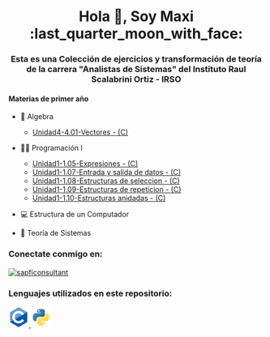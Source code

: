 <h1 align="center">Hola 👋, Soy Maxi :last_quarter_moon_with_face:</h1>
<h3 align="center">Esta es una Colección de ejercicios y transformación de teoría de la carrera "Analistas de Sistemas" del Instituto Raul Scalabrini Ortiz - IRSO</h3>

<h4 align="left">Materias de primer año</h4>

- :1234: Algebra
   - [Unidad4-4.01-Vectores - (C)](../main/01-algebra/Unidad4-4.01-Vectores.c)

- 👨‍💻 Programación I
  - [Unidad1-1.05-Expresiones - (C)](../main/01-programacion1/Unidad1-1.05-Expresiones.c)
  - [Unidad1-1.07-Entrada y salida de datos - (C)](../main/01-programacion1/Unidad1-1.07-Entrada%20y%20salida%20de%20datos.c)
  - [Unidad1-1.08-Estructuras de seleccion - (C)](../main/01-programacion1/Unidad1-1.08-Estructuras%20de%20seleccion.c)
  - [Unidad1-1.09-Estructuras de repeticion - (C)](../main/01-programacion1/Unidad1-1.09-Estructuras%20de%20repeticion.c)
  - [Unidad1-1.10-Estructuras anidadas - (C)](../main/01-programacion1/Unidad1-1.10-Estructuras%20anidadas.c)

- :computer: Estructura de un Computador

- :page_with_curl: Teoría de Sistemas




<h3 align="left">Conectate conmigo en:</h3>
<p align="left">
<a href="https://linkedin.com/in/sapficonsultant" target="blank"><img align="center" src="https://raw.githubusercontent.com/rahuldkjain/github-profile-readme-generator/master/src/images/icons/Social/linked-in-alt.svg" alt="sapficonsultant" height="30" width="40" /></a>
</p>

<h3 align="left">Lenguajes utilizados en este repositorio:</h3>
<p align="left"> <a href="https://www.cprogramming.com/" target="_blank"> <img src="https://raw.githubusercontent.com/devicons/devicon/master/icons/c/c-original.svg" alt="c" width="40" height="40"/> </a> <a href="https://www.python.org" target="_blank"> <img src="https://raw.githubusercontent.com/devicons/devicon/master/icons/python/python-original.svg" alt="python" width="40" height="40"/> </a> </p>
